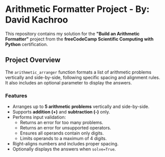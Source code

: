 # Arithmetic Formatter Project - By: David Kachroo

This repository contains my solution for the **"Build an Arithmetic Formatter"** project from the **freeCodeCamp Scientific Computing with Python** certification.

## Project Overview
The `arithmetic_arranger` function formats a list of arithmetic problems vertically and side-by-side, following specific spacing and alignment rules. It also includes an optional parameter to display the answers.

### Features
- Arranges up to **5 arithmetic problems** vertically and side-by-side.
- Supports **addition (+)** and **subtraction (-)** only.
- Performs input validation:
  - Returns an error for too many problems.
  - Returns an error for unsupported operators.
  - Ensures all operands contain only digits.
  - Limits operands to a maximum of 4 digits.
- Right-aligns numbers and includes proper spacing.
- Optionally displays the answers when `solve=True`.
